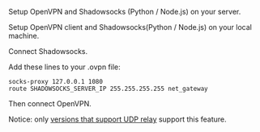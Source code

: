 Setup OpenVPN and Shadowsocks (Python / Node.js) on your server.

Setup OpenVPN client and Shadowsocks(Python / Node.js) on your local machine.

Connect Shadowsocks.

Add these lines to your .ovpn file:

    socks-proxy 127.0.0.1 1080
    route SHADOWSOCKS_SERVER_IP 255.255.255.255 net_gateway

Then connect OpenVPN.

Notice: only [versions that support UDP relay](https://github.com/shadowsocks/shadowsocks/wiki/Feature-Comparison-across-Different-Versions) support this feature.